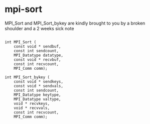 # mpi-sort

MPI_Sort and MPI_Sort_bykey are kindly brought to you by a broken shoulder and a 2 weeks sick note

```#include <mpi.h>

int MPI_Sort (
    const void * sendbuf,
    const int sendcount,
    MPI_Datatype datatype,
    const void * recvbuf,
    const int recvcount,
    MPI_Comm comm);

int MPI_Sort_bykey (
    const void * sendkeys,
    const void * sendvals,
    const int sendcount,
    MPI_Datatype keytype,
    MPI_Datatype valtype,
    void * recvkeys,
    void * recvvals,
    const int recvcount,
    MPI_Comm comm);
```